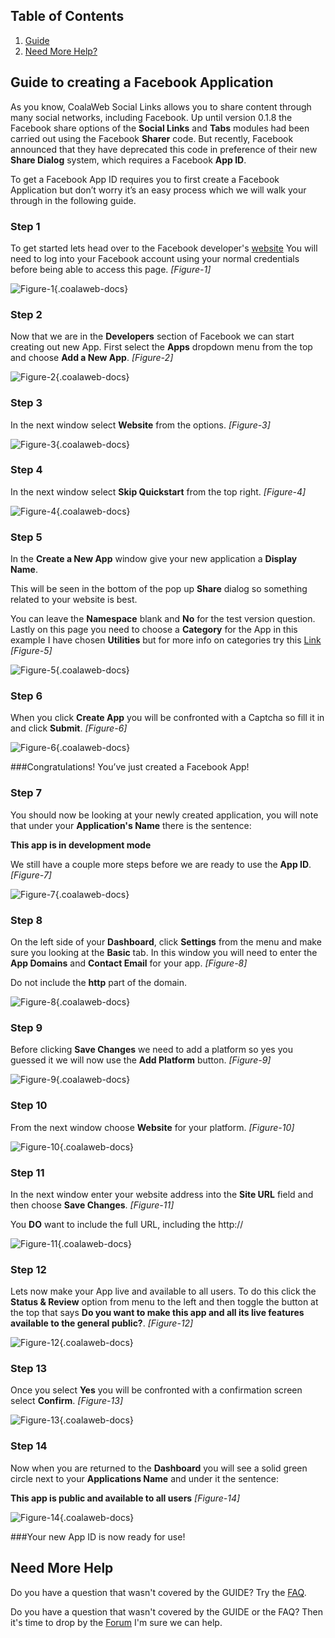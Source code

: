 ## Table of Contents
1.  [Guide](#guide)
2.  [Need More Help?](#more-help)

## <a name="guide"></a>Guide to creating a Facebook Application
As you know, CoalaWeb Social Links allows you to share content through many social networks, including Facebook. Up until version 0.1.8 the Facebook share options of the **Social Links** and **Tabs** modules had been carried out using the Facebook **Sharer** code. But recently, Facebook announced that they have deprecated this code in preference of their new **Share Dialog** system, which requires a Facebook **App ID**.

To get a Facebook App ID requires you to first create a Facebook Application but don’t worry it’s an easy process which we will walk your through in the following guide.

### <a name="step-1"></a>Step 1
To get started lets head over to the Facebook developer's [website](https://developers.facebook.com) You will need to log into your Facebook account using your normal credentials before being able to access this page. *\[Figure-1\]*

![Figure-1](images/docs/joomla/extensions/social-links/fb/cw-fbapp-figure1.png "Figure-1"){.coalaweb-docs}

### <a name="step-2"></a>Step 2
Now that we are in the **Developers** section of Facebook we can start creating out new App. First select the **Apps** dropdown menu from the top and choose **Add a New App**. *\[Figure-2\]*

![Figure-2](images/docs/joomla/extensions/social-links/fb/cw-fbapp-figure2.png "Figure-2"){.coalaweb-docs}

### <a name="step-3"></a>Step 3
In the next window select **Website** from the options. *\[Figure-3\]*

![Figure-3](images/docs/joomla/extensions/social-links/fb/cw-fbapp-figure3.png "Figure-3"){.coalaweb-docs}

### <a name="step-4"></a>Step 4
In the next window select **Skip Quickstart** from the top right. *\[Figure-4\]*

![Figure-4](images/docs/joomla/extensions/social-links/fb/cw-fbapp-figure4.png "Figure-4"){.coalaweb-docs}

### <a name="step-5"></a>Step 5
In the **Create a New App** window give your new application a **Display Name**.

<span class="info" markdown="1">This will be seen in the bottom of the pop up **Share** dialog so something related to your website is best.</span>

You can leave the **Namespace** blank and **No** for the test version question. Lastly on this page you need to choose a **Category** for the App in this example I have chosen **Utilities** but for more info on categories try this [Link](https://developers.facebook.com/docs/games/appcenter/categories) *\[Figure-5\]* 

![Figure-5](images/docs/joomla/extensions/social-links/fb/cw-fbapp-figure5.png "Figure-5"){.coalaweb-docs}

### <a name="step-6"></a>Step 6
When you click **Create App** you will be confronted with a Captcha so fill it in and click **Submit**. *\[Figure-6\]*

![Figure-6](images/docs/joomla/extensions/social-links/fb/cw-fbapp-figure6.png "Figure-6"){.coalaweb-docs}

###Congratulations! You’ve just created a Facebook App!

### <a name="step-7"></a>Step 7
You should now be looking at your newly created application, you will note that under your **Application's Name** there is the sentence:

**This app is in development mode**

We still have a couple more steps before we are ready to use the **App ID**. *\[Figure-7\]*

![Figure-7](images/docs/joomla/extensions/social-links/fb/cw-fbapp-figure7.png "Figure-7"){.coalaweb-docs}

### <a name="step-8"></a>Step 8
On the left side of your **Dashboard**, click **Settings** from the menu and make sure you looking at the **Basic** tab. In this window you will need to enter the **App Domains** and **Contact Email** for your app. *\[Figure-8\]*

<span class="tip" markdown="1">Do not include the **http** part of the domain.</span>

![Figure-8](images/docs/joomla/extensions/social-links/fb/cw-fbapp-figure8.png "Figure-8"){.coalaweb-docs}

### <a name="step-9"></a>Step 9
Before clicking **Save Changes** we need to add a platform so yes you guessed it we will now use the **Add Platform** button. *\[Figure-9\]*

![Figure-9](images/docs/joomla/extensions/social-links/fb/cw-fbapp-figure9.png "Figure-9"){.coalaweb-docs}

### <a name="step-10"></a>Step 10
From the next window choose **Website** for your platform. *\[Figure-10\]*

![Figure-10](images/docs/joomla/extensions/social-links/fb/cw-fbapp-figure10.png "Figure-10"){.coalaweb-docs}

### <a name="step-11"></a>Step 11
In the next window enter your website address into the **Site URL** field and then choose **Save Changes**. *\[Figure-11\]*

<span class="tip" markdown="1">You **DO** want to include the full URL, including the http:// </span>

![Figure-11](images/docs/joomla/extensions/social-links/fb/cw-fbapp-figure11.png "Figure-11"){.coalaweb-docs}

### <a name="step-12"></a>Step 12
Lets now make your App live and available to all users. To do this click the **Status & Review** option from menu to the left and then toggle the button at the top that says **Do you want to make this app and all its live features available to the general public?**. *\[Figure-12\]*

![Figure-12](images/docs/joomla/extensions/social-links/fb/cw-fbapp-figure12.png "Figure-12"){.coalaweb-docs}

### <a name="step-13"></a>Step 13
Once you select **Yes** you will be confronted with a confirmation screen select **Confirm**. *\[Figure-13\]*

![Figure-13](images/docs/joomla/extensions/social-links/fb/cw-fbapp-figure13.png "Figure-13"){.coalaweb-docs}

### <a name="step-14"></a>Step 14
Now when you are returned to the **Dashboard** you will see a solid green circle next to your **Applications Name** and under it the sentence:

**This app is public and available to all users**  *\[Figure-14\]*

![Figure-14](images/docs/joomla/extensions/social-links/fb/cw-fbapp-figure14.png "Figure-14"){.coalaweb-docs}

###Your new App ID is now ready for use!

## <a name="more-help"></a>Need More Help

<span class="tip" markdown="1">Do you have a question that wasn't covered by the GUIDE? Try the [FAQ](http://coalaweb.com/support-menu/documentation/item/coalaweb-social-links-faq).</span>

<span class="tip" markdown="1">Do you have a question that wasn't covered by the GUIDE or the FAQ? Then it's time to drop by the [Forum](http://coalaweb.com/forum/index) I'm sure we can help.</span>